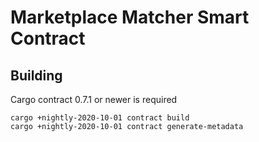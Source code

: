 # Marketplace Matcher Smart Contract

## Building

Cargo contract 0.7.1 or newer is required

```
cargo +nightly-2020-10-01 contract build
cargo +nightly-2020-10-01 contract generate-metadata
```
